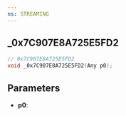 ```yaml
---
ns: STREAMING
---
```

## _0x7C907E8A725E5FD2

```c
// 0x7C907E8A725E5FD2
void _0x7C907E8A725E5FD2(Any p0);
```

## Parameters
* **p0**:
